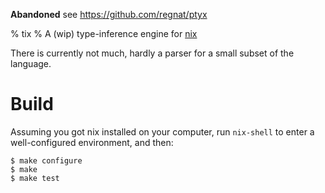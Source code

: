 __Abandoned__ see https://github.com/regnat/ptyx

% tix
% A (wip) type-inference engine for [nix](https://nixos.org/nix)

There is currently not much, hardly a parser for a small subset of the language.

# Build

Assuming you got nix installed on your computer, run `nix-shell` to enter a
well-configured environment, and then:

```
$ make configure
$ make
$ make test
```
